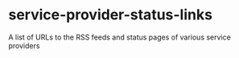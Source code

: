 # service-provider-status-links
A list of URLs to the RSS feeds and status pages of various service providers
